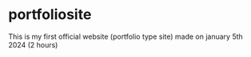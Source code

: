 # portfoliosite
This is my first official website (portfolio type site)
made on january 5th 2024 (2 hours)
